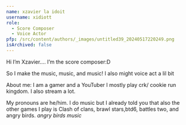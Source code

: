 ```yaml
---
name: xzavier la idoit
username: xidiott
role:
  - Score Composer
  - Voice Actor
pfp: /src/content/authors/_images/untitled39_20240517220249.png
isArchived: false
---
```

Hi I’m Xzavier…. I’m the score composer:D 

So I make the music, music, and music! I also might voice act a lil bit 


About me: I am a gamer and a YouTuber I mostly play crk/ cookie run kingdom. I also stream a lot. 

My pronouns are he/him. I do music but I already told you that also the other games I play is 
Clash of clans, brawl stars,btd6, battles two, and angry birds. *angry birds music*

